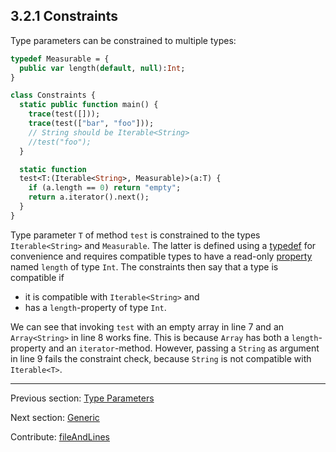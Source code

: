 ## 3.2.1 Constraints

Type parameters can be constrained to multiple types:

```haxe
typedef Measurable = {
  public var length(default, null):Int;
}

class Constraints {
  static public function main() {
    trace(test([]));
    trace(test(["bar", "foo"]));
    // String should be Iterable<String>
    //test("foo");
  }

  static function
  test<T:(Iterable<String>, Measurable)>(a:T) {
    if (a.length == 0) return "empty";
    return a.iterator().next();
  }
}
```
Type parameter `T` of method `test` is constrained to the types `Iterable<String>` and `Measurable`. The latter is defined using a [typedef](type-system-typedef.md) for convenience and requires compatible types to have a read-only [property](class-field-property.md) named `length` of type `Int`. The constraints then say that a type is compatible if

* it is compatible with `Iterable<String>` and
* has a `length`-property of type `Int`.

We can see that invoking `test` with an empty array in line 7 and an `Array<String>` in line 8 works fine. This is because `Array` has both a `length`-property and an `iterator`-method. However, passing a `String` as argument in line 9 fails the constraint check, because `String` is not compatible with `Iterable<T>`.

---

Previous section: [Type Parameters](type-system-type-parameters.md)

Next section: [Generic](type-system-generic.md)

Contribute: [fileAndLines](https://github.com/HaxeFoundation/HaxeManual/blob/master/03-type-system.tex#L96-96)